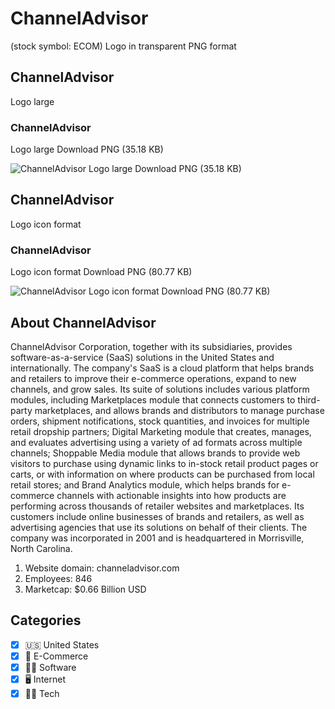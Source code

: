 # ChannelAdvisor
 (stock symbol: ECOM) Logo in transparent PNG format

## ChannelAdvisor
 Logo large

### ChannelAdvisor
 Logo large Download PNG (35.18 KB)

![ChannelAdvisor
 Logo large Download PNG (35.18 KB)](/img/orig/ECOM_BIG-00b53d8f.png)

## ChannelAdvisor
 Logo icon format

### ChannelAdvisor
 Logo icon format Download PNG (80.77 KB)

![ChannelAdvisor
 Logo icon format Download PNG (80.77 KB)](/img/orig/ECOM-4f6f76f8.png)

## About ChannelAdvisor


ChannelAdvisor Corporation, together with its subsidiaries, provides software-as-a-service (SaaS) solutions in the United States and internationally. The company's SaaS is a cloud platform that helps brands and retailers to improve their e-commerce operations, expand to new channels, and grow sales. Its suite of solutions includes various platform modules, including Marketplaces module that connects customers to third-party marketplaces, and allows brands and distributors to manage purchase orders, shipment notifications, stock quantities, and invoices for multiple retail dropship partners; Digital Marketing module that creates, manages, and evaluates advertising using a variety of ad formats across multiple channels; Shoppable Media module that allows brands to provide web visitors to purchase using dynamic links to in-stock retail product pages or carts, or with information on where products can be purchased from local retail stores; and Brand Analytics module, which helps brands for e-commerce channels with actionable insights into how products are performing across thousands of retailer websites and marketplaces. Its customers include online businesses of brands and retailers, as well as advertising agencies that use its solutions on behalf of their clients. The company was incorporated in 2001 and is headquartered in Morrisville, North Carolina.

1. Website domain: channeladvisor.com
2. Employees: 846
3. Marketcap: $0.66 Billion USD


## Categories
- [x] 🇺🇸 United States
- [x] 🛒 E-Commerce
- [x] 👨‍💻 Software
- [x] 🖥️ Internet
- [x] 👩‍💻 Tech
